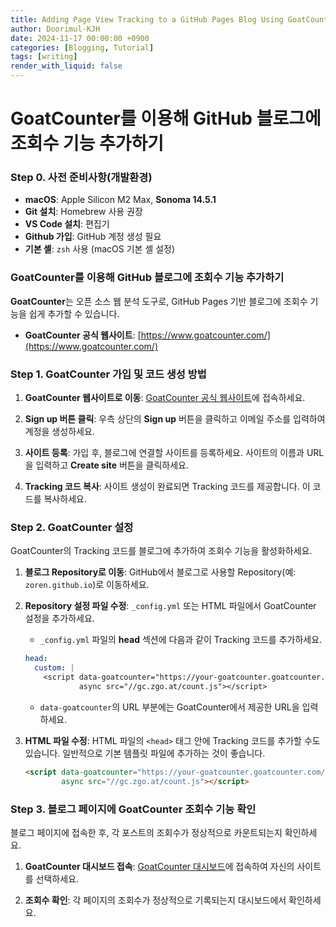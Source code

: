 ```yaml
---
title: Adding Page View Tracking to a GitHub Pages Blog Using GoatCounter (Chirpy Theme)
author: Doorimul-KJH
date: 2024-11-17 00:00:00 +0900
categories: [Blogging, Tutorial]
tags: [writing]
render_with_liquid: false
---
```



# GoatCounter를 이용해 GitHub 블로그에 조회수 기능 추가하기

### Step 0. 사전 준비사항(개발환경)

- **macOS**: Apple Silicon M2 Max, **Sonoma 14.5.1**
- **Git 설치**: Homebrew 사용 권장
- **VS Code 설치**: 편집기
- **Github 가입**: GitHub 계정 생성 필요
- **기본 셸**: `zsh` 사용 (macOS 기본 셸 설정)

### GoatCounter를 이용해 GitHub 블로그에 조회수 기능 추가하기

**GoatCounter**는 오픈 소스 웹 분석 도구로, GitHub Pages 기반 블로그에 조회수 기능을 쉽게 추가할 수 있습니다.

- **GoatCounter 공식 웹사이트**: [https://www.goatcounter.com/](https://www.goatcounter.com/)

### Step 1. GoatCounter 가입 및 코드 생성 방법

1. **GoatCounter 웹사이트로 이동**: [GoatCounter 공식 웹사이트](https://www.goatcounter.com/)에 접속하세요.
2. **Sign up 버튼 클릭**: 우측 상단의 **Sign up** 버튼을 클릭하고 이메일 주소를 입력하여 계정을 생성하세요.

   <!-- ![GoatCounter 웹사이트에서 "Sign up" 버튼을 클릭하는 모습](https://doorimul-kjh.github.io/assets/img/posts/goatcounter_sign_up.png){: width="700" } -->

3. **사이트 등록**: 가입 후, 블로그에 연결할 사이트를 등록하세요. 사이트의 이름과 URL을 입력하고 **Create site** 버튼을 클릭하세요.

   <!-- ![사이트를 등록하는 화면](https://doorimul-kjh.github.io/assets/img/posts/) -->

4. **Tracking 코드 복사**: 사이트 생성이 완료되면 Tracking 코드를 제공합니다. 이 코드를 복사하세요.

   <!-- ![Tracking 코드를 복사하는 화면](https://doorimul-kjh.github.io/assets/img/posts/) -->

### Step 2. GoatCounter 설정

GoatCounter의 Tracking 코드를 블로그에 추가하여 조회수 기능을 활성화하세요.

1. **블로그 Repository로 이동**: GitHub에서 블로그로 사용할 Repository(예: `zoren.github.io`)로 이동하세요.
2. **Repository 설정 파일 수정**: `_config.yml` 또는 HTML 파일에서 GoatCounter 설정을 추가하세요.

   - `_config.yml` 파일의 **head** 섹션에 다음과 같이 Tracking 코드를 추가하세요.
   
   ```yaml
   head:
     custom: |
       <script data-goatcounter="https://your-goatcounter.goatcounter.com/count"
               async src="//gc.zgo.at/count.js"></script>
   ```
   - `data-goatcounter`의 URL 부분에는 GoatCounter에서 제공한 URL을 입력하세요.

   <!-- ![GoatCounter 설정을 `_config.yml` 파일에 추가하는 모습](https://doorimul-kjh.github.io/assets/img/posts/goatcounter_config.yml_modified.png){: width="700" } -->

3. **HTML 파일 수정**: HTML 파일의 `<head>` 태그 안에 Tracking 코드를 추가할 수도 있습니다. 일반적으로 기본 템플릿 파일에 추가하는 것이 좋습니다.

   ```html
   <script data-goatcounter="https://your-goatcounter.goatcounter.com/count"
           async src="//gc.zgo.at/count.js"></script>
   ```

### Step 3. 블로그 페이지에 GoatCounter 조회수 기능 확인

블로그 페이지에 접속한 후, 각 포스트의 조회수가 정상적으로 카운트되는지 확인하세요.

1. **GoatCounter 대시보드 접속**: [GoatCounter 대시보드](https://www.goatcounter.com/)에 접속하여 자신의 사이트를 선택하세요.
2. **조회수 확인**: 각 페이지의 조회수가 정상적으로 기록되는지 대시보드에서 확인하세요.

   <!-- ![GoatCounter 대시보드에서 조회수를 확인하는 모습](https://doorimul-kjh.github.io/assets/img/posts/goatcounter_dashboard.png){: width="700" } -->